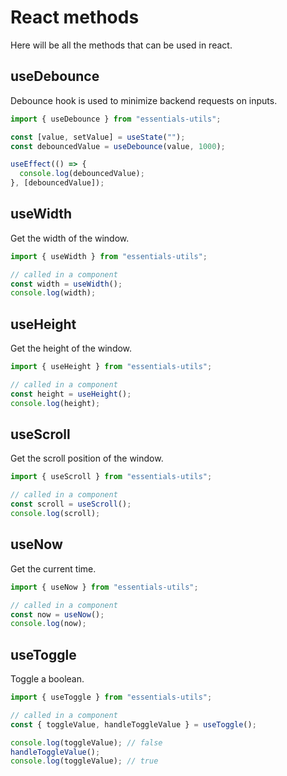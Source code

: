 # React methods

Here will be all the methods that can be used in react.

## useDebounce

Debounce hook is used to minimize backend requests on inputs.

```js
import { useDebounce } from "essentials-utils";

const [value, setValue] = useState("");
const debouncedValue = useDebounce(value, 1000);

useEffect(() => {
  console.log(debouncedValue);
}, [debouncedValue]);
```

## useWidth

Get the width of the window.

```js
import { useWidth } from "essentials-utils";

// called in a component
const width = useWidth();
console.log(width);
```

## useHeight

Get the height of the window.

```js
import { useHeight } from "essentials-utils";

// called in a component
const height = useHeight();
console.log(height);
```

## useScroll

Get the scroll position of the window.

```js
import { useScroll } from "essentials-utils";

// called in a component
const scroll = useScroll();
console.log(scroll);
```

## useNow

Get the current time.

```js
import { useNow } from "essentials-utils";

// called in a component
const now = useNow();
console.log(now);
```

## useToggle

Toggle a boolean.

```js
import { useToggle } from "essentials-utils";

// called in a component
const { toggleValue, handleToggleValue } = useToggle();

console.log(toggleValue); // false
handleToggleValue();
console.log(toggleValue); // true
```